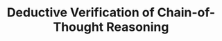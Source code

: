 ---
layout: post
title:  "Deductive Verification of Chain-of-Thought Reasoning"
image: /images/deductive_verification_cot.PNG
categories: research
authors: "Zhan Ling*, Yunhao Fang*, <strong>Xuanlin Li</strong>, Zhiao Huang, Mingu Lee, Roland Memisevic, Hao Su"
venue: NeurIPS 2023
arxiv: https://arxiv.org/pdf/2306.03872
code: https://github.com/lz1oceani/verify_cot
---